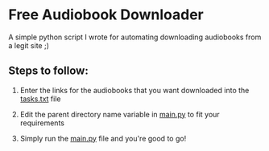# Free Audiobook Downloader

A simple python script I wrote for automating downloading audiobooks from a legit site ;)

## Steps to follow:

1. Enter the links for the audiobooks that you want downloaded into the [tasks.txt](/tasks.txt) file

2. Edit the parent directory name variable in [main.py](/main.py) to fit your requirements

3. Simply run the [main.py](/main.py) file and you're good to go!

